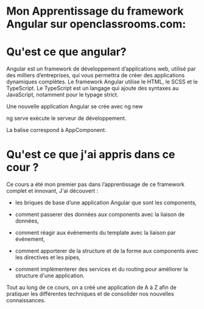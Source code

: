 # Mon Apprentissage du framework Angular sur openclassrooms.com:

# Qu'est ce que angular?
  
  Angular est un framework de développement d’applications web, utilisé par des milliers d’entreprises, qui vous permettra de créer des applications dynamiques             complètes.
  Le framework Angular utilise le HTML, le SCSS et le TypeScript.
  Le TypeScript est un langage qui ajoute des syntaxes au JavaScript, notamment pour le typage strict.
  
  Une nouvelle application Angular se crée avec  ng new
  
  ng serve  exécute le serveur de développement.

  La balise  <app-root>  correspond à AppComponent.

# Qu'est ce que j'ai appris dans ce cour ?
  
  Ce cours a été mon premier pas dans l’apprentissage de ce framework complet et innovant, J'ai découvert :

  - les briques de base d’une application Angular que sont les components,

  - comment passerer des données aux components avec la liaison de données,

  - comment réagir aux événements du template avec la liaison par événement,

  - comment apporterer de la structure et de la forme aux components avec les directives et les pipes,

  - comment implémenterer des services et du routing pour améliorer la structure d'une application.

Tout au long de ce cours, on a créé une application de A à Z afin de pratiquer les différentes techniques et de consolider nos nouvelles connaissances.
